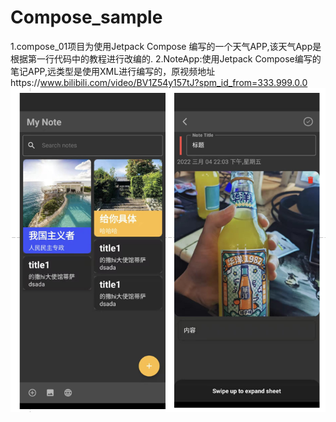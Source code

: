 # Compose_sample
1.compose_01项目为使用Jetpack Compose 编写的一个天气APP,该天气App是根据第一行代码中的教程进行改编的.
2.NoteApp:使用Jetpack Compose编写的笔记APP,远类型是使用XML进行编写的，原视频地址https://www.bilibili.com/video/BV1Z54y157tJ?spm_id_from=333.999.0.0
![image](https://github.com/zyt1678532032/Compose_sample/blob/main/images/NoteApp.png)
